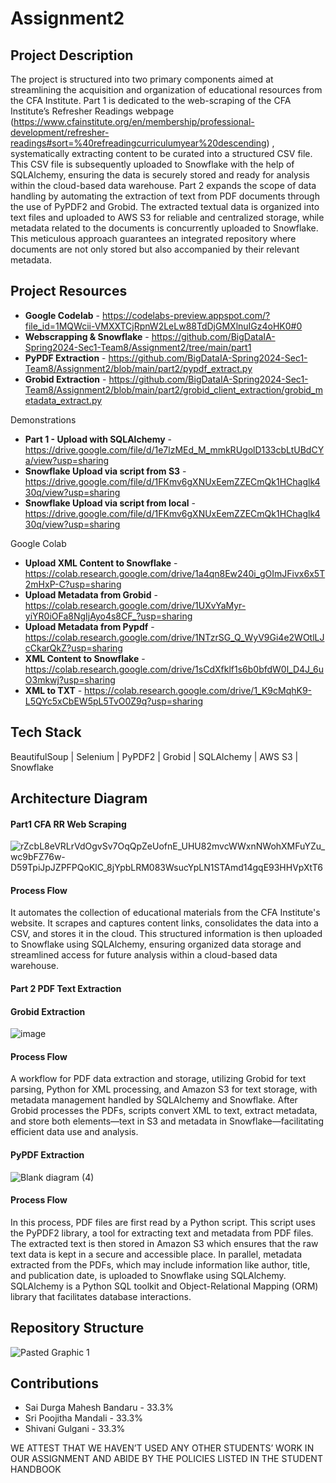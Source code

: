 # Assignment2

## Project Description
The project is structured into two primary components aimed at streamlining the acquisition and organization of educational resources from the CFA Institute. Part 1 is dedicated to the web-scraping of the CFA Institute’s Refresher Readings webpage (https://www.cfainstitute.org/en/membership/professional-development/refresher-readings#sort=%40refreadingcurriculumyear%20descending) , systematically extracting content to be curated into a structured CSV file. This CSV file is subsequently uploaded to Snowflake with the help of SQLAlchemy, ensuring the data is securely stored and ready for analysis within the cloud-based data warehouse. Part 2 expands the scope of data handling by automating the extraction of text from PDF documents through the use of PyPDF2 and Grobid. The extracted textual data is organized into text files and uploaded to AWS S3 for reliable and centralized storage, while metadata related to the documents is concurrently uploaded to Snowflake. This meticulous approach guarantees an integrated repository where documents are not only stored but also accompanied by their relevant metadata.

## Project Resources
* **Google Codelab** - https://codelabs-preview.appspot.com/?file_id=1MQWcii-VMXXTCjRpnW2LeLw88TdDjGMXlnuIGz4oHK0#0
* **Webscrapping & Snowflake** - https://github.com/BigDataIA-Spring2024-Sec1-Team8/Assignment2/tree/main/part1
* **PyPDF Extraction** - https://github.com/BigDataIA-Spring2024-Sec1-Team8/Assignment2/blob/main/part2/pypdf_extract.py
* **Grobid Extraction** - https://github.com/BigDataIA-Spring2024-Sec1-Team8/Assignment2/blob/main/part2/grobid_client_extraction/grobid_metadata_extract.py

Demonstrations
* **Part 1 - Upload with SQLAlchemy** - https://drive.google.com/file/d/1e7lzMEd_M_mmkRUgolD133cbLtUBdCYa/view?usp=sharing
* **Snowflake Upload via script from S3** -https://drive.google.com/file/d/1FKmv6gXNUxEemZZECmQk1HChaglk430q/view?usp=sharing
* **Snowflake Upload via script from local** -https://drive.google.com/file/d/1FKmv6gXNUxEemZZECmQk1HChaglk430q/view?usp=sharing
  
Google Colab
* **Upload XML Content to Snowflake** - https://colab.research.google.com/drive/1a4qn8Ew240i_gOImJFivx6x5T2mHxP-C?usp=sharing
* **Upload Metadata from Grobid** - https://colab.research.google.com/drive/1UXvYaMyr-yiYR0iOFa8NgIjAyo4s8CF_?usp=sharing
* **Upload Metadata from Pypdf** - https://colab.research.google.com/drive/1NTzrSG_Q_WyV9Gi4e2WOtlLJcCkarQkZ?usp=sharing
* **XML Content to Snowflake** - https://colab.research.google.com/drive/1sCdXfklf1s6b0bfdW0l_D4J_6uO3mkwj?usp=sharing
* **XML to TXT** - https://colab.research.google.com/drive/1_K9cMqhK9-L5QYc5xCbEW5pL5TvO0Z9q?usp=sharing



## Tech Stack

BeautifulSoup | Selenium | PyPDF2 | Grobid | SQLAlchemy | AWS S3 | Snowflake

## Architecture Diagram

#### Part1 CFA RR Web Scraping

![rZcbL8eVRLrVdOgvSv7OqQpZeUofnE_UHU82mvcWWxnNWohXMFuYZu_wc9bFZ76w-D59TpiJpJZPFPQoKlC_8jYpbLRM083WsucYpLN1STAmd14gqE93HHVpXtT6](https://github.com/BigDataIA-Spring2024-Sec1-Team8/Assignment2/assets/114782541/92ed0859-dd00-4489-84b7-cfb98ddf2f92)

#### Process Flow 
It automates the collection of educational materials from the CFA Institute's website. It scrapes and captures content links, consolidates the data into a CSV, and stores it in the cloud. This structured information is then uploaded to Snowflake using SQLAlchemy, ensuring organized data storage and streamlined access for future analysis within a cloud-based data warehouse.

#### Part 2 PDF Text Extraction
#### Grobid Extraction
 ![image](https://github.com/BigDataIA-Spring2024-Sec1-Team8/Assignment2/assets/114782541/54bec312-2e1d-4219-91ec-61757a7da14e)

#### Process Flow
A workflow for PDF data extraction and storage, utilizing Grobid for text parsing, Python for XML processing, and Amazon S3 for text storage, with metadata management handled by SQLAlchemy and Snowflake. After Grobid processes the PDFs, scripts convert XML to text, extract metadata, and store both elements—text in S3 and metadata in Snowflake—facilitating efficient data use and analysis.

#### PyPDF Extraction
![Blank diagram (4)](https://github.com/BigDataIA-Spring2024-Sec1-Team8/Assignment2/assets/114782541/1200edb7-00ff-4652-9aeb-9a28b09d6a79)

#### Process Flow
In this process, PDF files are first read by a Python script. This script uses the PyPDF2 library, a tool for extracting text and metadata from PDF files. The extracted text is then stored in Amazon S3 which ensures that the raw text data is kept in a secure and accessible place.
In parallel, metadata extracted from the PDFs, which may include information like author, title, and publication date, is uploaded to Snowflake using SQLAlchemy. SQLAlchemy is a Python SQL toolkit and Object-Relational Mapping (ORM) library that facilitates database interactions. 

## Repository Structure

![Pasted Graphic 1](https://github.com/BigDataIA-Spring2024-Sec1-Team8/Assignment2/assets/114782541/3bb1326f-514a-4519-bdee-0d5d149ac013)

## Contributions 
* Sai Durga Mahesh Bandaru - 33.3%
* Sri Poojitha Mandali - 33.3%
* Shivani Gulgani - 33.3%

WE ATTEST THAT WE HAVEN’T USED ANY OTHER STUDENTS’ WORK IN OUR ASSIGNMENT AND ABIDE BY THE POLICIES LISTED IN THE STUDENT HANDBOOK

